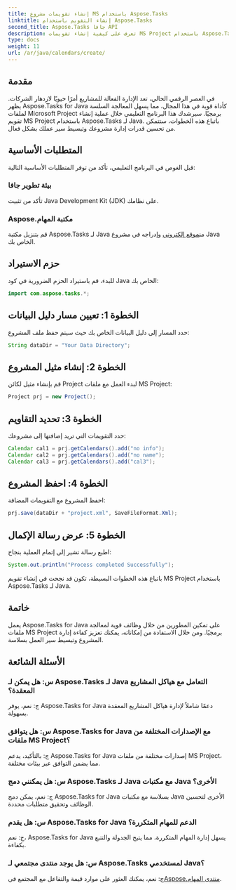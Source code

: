 ```yaml
---
title: إنشاء تقويمات مشروع MS باستخدام Aspose.Tasks
linktitle: إنشاء التقويم باستخدام Aspose.Tasks
second_title: Aspose.Tasks جافا API
description: تعرف على كيفية إنشاء تقويمات MS Project باستخدام Aspose.Tasks لـ Java. تبسيط إدارة المشروع بكل سهولة.
type: docs
weight: 11
url: /ar/java/calendars/create/
---
```

## مقدمة
في العصر الرقمي الحالي، تعد الإدارة الفعالة للمشاريع أمرًا حيويًا لازدهار الشركات. يظهر Aspose.Tasks for Java كأداة قوية في هذا المجال، مما يسهل المعالجة السلسة لملفات Microsoft Project برمجيًا. سيرشدك هذا البرنامج التعليمي خلال عملية إنشاء تقويم MS Project باستخدام Aspose.Tasks لـ Java. باتباع هذه الخطوات، ستتمكن من تحسين قدرات إدارة مشروعك وتبسيط سير عملك بشكل فعال.
## المتطلبات الأساسية
قبل الغوص في البرنامج التعليمي، تأكد من توفر المتطلبات الأساسية التالية:
### بيئة تطوير جافا
تأكد من تثبيت Java Development Kit (JDK) على نظامك.
### Aspose.مكتبة المهام
 قم بتنزيل مكتبة Aspose.Tasks لـ Java من[موقع إلكتروني](https://releases.aspose.com/tasks/java/) وإدراجه في مشروع Java الخاص بك.

## حزم الاستيراد
للبدء، قم باستيراد الحزم الضرورية في كود Java الخاص بك:
```java
import com.aspose.tasks.*;
```
## الخطوة 1: تعيين مسار دليل البيانات
حدد المسار إلى دليل البيانات الخاص بك حيث سيتم حفظ ملف المشروع:
```java
String dataDir = "Your Data Directory";
```
## الخطوة 2: إنشاء مثيل المشروع
قم بإنشاء مثيل لكائن Project لبدء العمل مع ملفات MS Project:
```java
Project prj = new Project();
```
## الخطوة 3: تحديد التقاويم
حدد التقويمات التي تريد إضافتها إلى مشروعك:
```java
Calendar cal1 = prj.getCalendars().add("no info");
Calendar cal2 = prj.getCalendars().add("no name");
Calendar cal3 = prj.getCalendars().add("cal3");
```
## الخطوة 4: احفظ المشروع
احفظ المشروع مع التقويمات المضافة:
```java
prj.save(dataDir + "project.xml", SaveFileFormat.Xml);
```
## الخطوة 5: عرض رسالة الإكمال
اطبع رسالة تشير إلى إتمام العملية بنجاح:
```java
System.out.println("Process completed Successfully");
```
باتباع هذه الخطوات البسيطة، تكون قد نجحت في إنشاء تقويم MS Project باستخدام Aspose.Tasks لـ Java.

## خاتمة
يعمل Aspose.Tasks for Java على تمكين المطورين من خلال وظائف قوية لمعالجة ملفات MS Project برمجيًا. ومن خلال الاستفادة من إمكاناته، يمكنك تعزيز كفاءة إدارة المشروع وتبسيط سير العمل بسلاسة.
## الأسئلة الشائعة
### س: هل يمكن لـ Aspose.Tasks لـ Java التعامل مع هياكل المشاريع المعقدة؟
ج: نعم، يوفر Aspose.Tasks for Java دعمًا شاملاً لإدارة هياكل المشاريع المعقدة بسهولة.
### س: هل يتوافق Aspose.Tasks for Java مع الإصدارات المختلفة من ملفات MS Project؟
ج: بالتأكيد، يدعم Aspose.Tasks for Java إصدارات مختلفة من ملفات MS Project، مما يضمن التوافق عبر بيئات مختلفة.
### س: هل يمكنني دمج Aspose.Tasks لـ Java مع مكتبات Java الأخرى؟
ج: نعم، يمكن دمج Aspose.Tasks for Java بسلاسة مع مكتبات Java الأخرى لتحسين الوظائف وتحقيق متطلبات محددة.
### س: هل يقدم Aspose.Tasks for Java الدعم للمهام المتكررة؟
ج: نعم، Aspose.Tasks for Java يسهل إدارة المهام المتكررة، مما يتيح الجدولة والتتبع بكفاءة.
### س: هل يوجد منتدى مجتمعي لـ Aspose.Tasks لمستخدمي Java؟
 ج: نعم، يمكنك العثور على موارد قيمة والتفاعل مع المجتمع في[Aspose.منتدى المهام](https://forum.aspose.com/c/tasks/15).